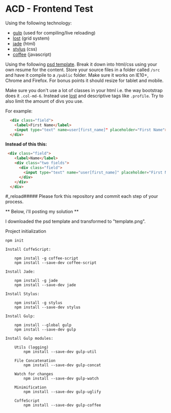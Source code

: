# ACD - Frontend Test

Using the following technology:

- [gulp](http://gulpjs.com/) (used for compiling/live reloading)
- [lost](https://github.com/corysimmons/lost/) (grid system)
- [jade](http://jade-lang.com/) (html)
- [stylus](https://learnboost.github.io/stylus/) (css)
- [coffee](http://coffeescript.org/) (javascript)

Using the following [psd template](https://dribbble.com/shots/1583834--PSD-Have-you-seen-my-new-CV/attachments/244361).  Break it down into html/css using your own resume for the content.  Store your source files in a folder called `/src` and have it compile to a `/public` folder.  Make sure it works on IE10+, Chrome and Firefox.  For bonus points it should resize for tablet and mobile.

Make sure you don't use a lot of classes in your html i.e. the way bootstrap does it `.col-md-6`.  Instead use [lost](https://github.com/corysimmons/lost/) and descriptive tags like `.profile`.  Try to also limit the amount of divs you use.

For example:


```html
  <div class="field">
    <label>First Name</label>
    <input type="text" name=user[first_name]" placeholder="First Name">
  </div>
```

**Instead of this this:**

```html
 <div class="field">
    <label>Name</label>
    <div class="two fields">
      <div class="field">
        <input type="text" name="user[first_name]" placeholder="First Name">
      </div>
    </div>
  </div>
```

#_reload##### Please fork this repository and commit each step of your process.

** Below, i'll posting my solution **

I downloaded the psd template and transformed to "template.png".

Project initialization

    npm init

    Install CoffeScript:

        npm install -g coffee-script
        npm install --save-dev coffee-script

    Install Jade:

        npm install -g jade
        npm install --save-dev jade

    Install Stylus:

        npm install -g stylus
        npm install --save-dev stylus

    Install Gulp:

        npm install --global gulp
        npm install --save-dev gulp

    Install Gulp modules:

        Utils (logging)
            npm install --save-dev gulp-util

        File Concatenation
            npm install --save-dev gulp-concat

        Watch for changes
            npm install --save-dev gulp-watch

        Minimification
            npm install --save-dev gulp-uglify

        CoffeScript
            npm install --save-dev gulp-coffee

    

